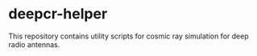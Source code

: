 # deepcr-helper
This repository contains utility scripts for cosmic ray simulation for deep radio antennas.
